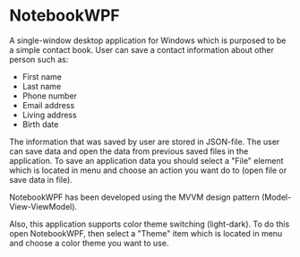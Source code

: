 # NotebookWPF

A single-window desktop application for Windows which is purposed to be a simple contact book. User can save a contact information about other person such as:

* First name
* Last name
* Phone number
* Email address
* Living address
* Birth date

The information that was saved by user are stored in JSON-file. The user can save data and open the data from previous saved files in the application. To save an application data you should select a "File" element which is located in menu and choose an action you want do to (open file or save data in file).

NotebookWPF has been developed using the MVVM design pattern (Model-View-ViewModel).

Also, this application supports color theme switching (light-dark). To do this open NotebookWPF, then select a "Theme" item which is located in menu and choose a color theme you want to use.

